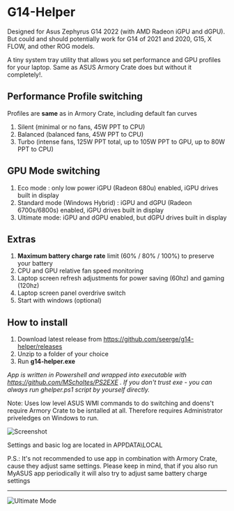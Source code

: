 # G14-Helper

Designed for Asus Zephyrus G14 2022 (with AMD Radeon iGPU and dGPU). But could and should potentially work for G14 of 2021 and 2020, G15, X FLOW, and other ROG models.

A tiny system tray utility that allows you set performance and GPU profiles for your laptop. Same as ASUS Armory Crate does but without it completely!. 

## Performance Profile switching 

Profiles are **same** as in Armory Crate, including default fan curves

1. Silent (minimal or no fans, 45W PPT to CPU)
2. Balanced (balanced fans, 45W PPT to CPU)
3. Turbo (intense fans, 125W PPT total, up to 105W PPT to GPU, up to 80W PPT to CPU) 

## GPU Mode switching

1. Eco mode : only low power iGPU (Radeon 680u) enabled, iGPU drives built in display
2. Standard mode (Windows Hybrid) : iGPU and dGPU (Radeon 6700s/6800s) enabled, iGPU drives built in display
3. Ultimate mode: iGPU and dGPU enabled, but dGPU drives built in display

## Extras

1. **Maximum battery charge rate** limit (60% / 80% / 100%) to preserve your battery
2. CPU and GPU relative fan speed monitoring 
3. Laptop screen refresh adjustments for power saving (60hz) and gaming (120hz)
4. Laptop screen panel overdrive switch
5. Start with windows (optional)


## How to install

1. Download latest release from https://github.com/seerge/g14-helper/releases
2. Unzip to a folder of your choice
3. Run **g14-helper.exe**

_App is written in Powershell and wrapped into executable with https://github.com/MScholtes/PS2EXE . 
If you don't trust exe - you can always run ghelper.ps1 script by yourself directly._


Note: Uses low level ASUS WMI commands to do switching and doens't require Armory Crate to be isntalled at all. 
Therefore requires Administrator priveledges on Windows to run.

![Screenshot](https://github.com/seerge/g14-helper/blob/main/g14-helper.png)



Settings and basic log are located in APPDATA\LOCAL

P.S.: It's not recommended to use app in combination with Armory Crate, cause they adjust same settings.
Please keep in mind, that if you also run MyASUS app periodically it will also try to adjust same battery charge settings


--------
![Ultimate Mode](https://github.com/seerge/g14-helper/blob/main/ultimate.png)
